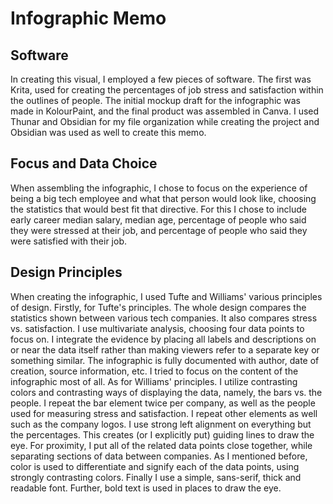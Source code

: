 # Infographic Memo

## Software

In creating this visual, I employed a few pieces of software. The first was Krita, used for creating the percentages of job stress and satisfaction within the outlines of people. The initial mockup draft for the infographic was made in KolourPaint, and the final product was assembled in Canva. I used Thunar and Obsidian for my file organization while creating the project and Obsidian was used as well to create this memo.

## Focus and Data Choice

When assembling the infographic, I chose to focus on the experience of being a big tech employee and what that person would look like, choosing the statistics that would best fit that directive. For this I chose to include early career median salary, median age, percentage of people who said they were stressed at their job, and percentage of people who said they were satisfied with their job.

## Design Principles

When creating the infographic, I used Tufte and Williams' various principles of design. Firstly, for Tufte's principles. The whole design compares the statistics shown between various tech companies. It also compares stress vs. satisfaction. I use multivariate analysis, choosing four data points to focus on. I integrate the evidence by placing all labels and descriptions on or near the data itself rather than making viewers refer to a separate key or something similar. The infographic is fully documented with author, date of creation, source information, etc. I tried to focus on the content of the infographic most of all. As for Williams' principles. I utilize contrasting colors and contrasting ways of displaying the data, namely, the bars vs. the people. I repeat the bar element twice per company, as well as the people used for measuring stress and satisfaction. I repeat other elements as well such as the company logos. I use strong left alignment on everything but the percentages. This creates (or I explicitly put) guiding lines to draw the eye. For proximity, I put all of the related data points close together, while separating sections of data between companies. As I mentioned before, color is used to differentiate and signify each of the data points, using strongly contrasting colors. Finally I use a simple, sans-serif, thick and readable font. Further, bold text is used in places to draw the eye.
